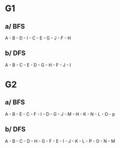 G1
==

a/ BFS
------
A - B - D - I - C - E - G - J - F - H


b/ DFS
------

A - B - C - E - D - G - H - F - J - I

G2
==

a/ BFS
------

A - B - E - C - F - I - D - G - J - M - H - K - N - L - O - p

b/ DFS
------

A - B - C - D - H - G - F - E - I - J - K - L - P - O - N - M

